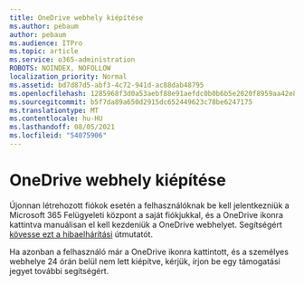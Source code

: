 ```yaml
---
title: OneDrive webhely kiépítése
ms.author: pebaum
author: pebaum
ms.audience: ITPro
ms.topic: article
ms.service: o365-administration
ROBOTS: NOINDEX, NOFOLLOW
localization_priority: Normal
ms.assetid: bd7d87d5-abf3-4c72-941d-ac88dab48795
ms.openlocfilehash: 1285968f3d0a53aebf88e91aefdc0b0b6b5e2020f8959aa42e85151a800c68ed
ms.sourcegitcommit: b5f7da89a650d2915dc652449623c78be6247175
ms.translationtype: MT
ms.contentlocale: hu-HU
ms.lasthandoff: 08/05/2021
ms.locfileid: "54075906"
---
```

# <a name="onedrive-site-provisioning"></a>OneDrive webhely kiépítése

Újonnan létrehozott fiókok esetén a felhasználóknak be kell jelentkezniük a Microsoft 365 Felügyeleti központ a saját fiókjukkal, és a OneDrive ikonra kattintva manuálisan el kell kezdeniük a OneDrive webhelyet.
Segítségért [kövesse ezt a hibaelhárítási](https://docs.microsoft.com/sharepoint/support/sites/troubleshooting-guide-for-sites-stopped-at-provisioning) útmutatót.

Ha azonban a felhasználó már a OneDrive ikonra kattintott, és a személyes webhelye 24 órán belül nem lett kiépítve, kérjük, írjon be egy támogatási jegyet további segítségért.

